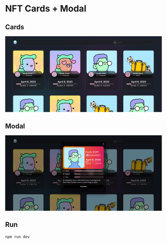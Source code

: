 # NFT Cards + Modal

## Cards

![Home](screenshots/home.png)

## Modal

![Modal](screenshots/modal.png)

## Run

``` bash
npm run dev
```
